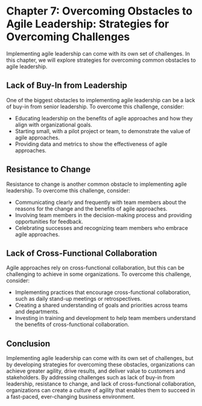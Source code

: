 Chapter 7: Overcoming Obstacles to Agile Leadership: Strategies for Overcoming Challenges
=========================================================================================

Implementing agile leadership can come with its own set of challenges. In this chapter, we will explore strategies for overcoming common obstacles to agile leadership.

Lack of Buy-In from Leadership
------------------------------

One of the biggest obstacles to implementing agile leadership can be a lack of buy-in from senior leadership. To overcome this challenge, consider:

* Educating leadership on the benefits of agile approaches and how they align with organizational goals.
* Starting small, with a pilot project or team, to demonstrate the value of agile approaches.
* Providing data and metrics to show the effectiveness of agile approaches.

Resistance to Change
--------------------

Resistance to change is another common obstacle to implementing agile leadership. To overcome this challenge, consider:

* Communicating clearly and frequently with team members about the reasons for the change and the benefits of agile approaches.
* Involving team members in the decision-making process and providing opportunities for feedback.
* Celebrating successes and recognizing team members who embrace agile approaches.

Lack of Cross-Functional Collaboration
--------------------------------------

Agile approaches rely on cross-functional collaboration, but this can be challenging to achieve in some organizations. To overcome this challenge, consider:

* Implementing practices that encourage cross-functional collaboration, such as daily stand-up meetings or retrospectives.
* Creating a shared understanding of goals and priorities across teams and departments.
* Investing in training and development to help team members understand the benefits of cross-functional collaboration.

Conclusion
----------

Implementing agile leadership can come with its own set of challenges, but by developing strategies for overcoming these obstacles, organizations can achieve greater agility, drive results, and deliver value to customers and stakeholders. By addressing challenges such as lack of buy-in from leadership, resistance to change, and lack of cross-functional collaboration, organizations can create a culture of agility that enables them to succeed in a fast-paced, ever-changing business environment.
